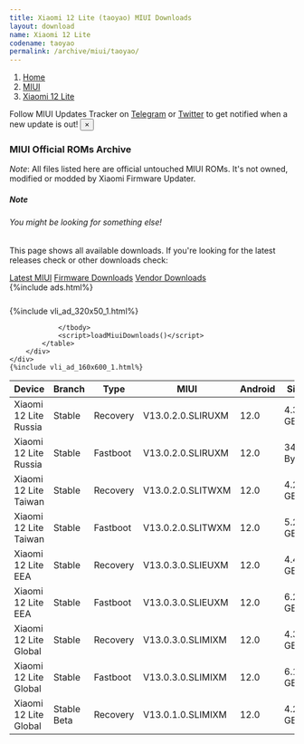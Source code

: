```yaml
---
title: Xiaomi 12 Lite (taoyao) MIUI Downloads
layout: download
name: Xiaomi 12 Lite
codename: taoyao
permalink: /archive/miui/taoyao/
---
```

<nav aria-label="breadcrumb">
    <ol class="breadcrumb">
        <li class="breadcrumb-item"><a href="/">Home</a></li>
        <li class="breadcrumb-item"><a href="/miui/">MIUI</a></li>
        <li class="breadcrumb-item active" aria-current="page"><a href="/miui/taoyao/">Xiaomi 12 Lite</a></li>
    </ol>
</nav>
<div class="alert alert-primary alert-dismissible fade show" role="alert">
    Follow MIUI Updates Tracker on <a href="https://t.me/MIUIUpdatesTracker" class="alert-link">Telegram</a>
     or <a href="https://twitter.com/MiFwUpdater" class="alert-link">Twitter</a> to get notified when a new update is out!
    <button type="button" class="close" data-dismiss="alert" aria-label="Close">
        <span aria-hidden="true">&times;</span>
    </button>
</div>

### MIUI Official ROMs Archive
*Note*: All files listed here are official untouched MIUI ROMs. It's not owned, modified or modded by Xiaomi Firmware Updater.
<div class="card">
  <div class="card-body">
    <h5 class="card-title">Note</h5>
    <h6 class="card-subtitle mb-2 text-muted">You might be looking for something else!</h6>
    <p class="card-text">This page shows all available downloads.
     If you're looking for the latest releases check or other downloads check:</p>
    <a href="/miui/taoyao/" class="card-link">Latest MIUI</a>
    <a href="/firmware/taoyao/" class="card-link">Firmware Downloads</a>
    <a href="/vendor/taoyao/" class="card-link">Vendor Downloads</a>
  </div>
</div>
{%include ads.html%}
<div class="row justify-content-center">
    <div class="col-10">
        <div class="table-responsive-md" style="margin-top: 25px;">
            {%include vli_ad_320x50_1.html%}
            <table id="miui" class="display dt-responsive nowrap compact table table-striped table-hover table-sm">
                <thead class="thead-dark">
                    <tr>
                        <th data-ref="device">Device</th>
                        <th data-ref="branch">Branch</th>
                        <th data-ref="type">Type</th>
                        <th data-ref="miui">MIUI</th>
                        <th data-ref="android">Android</th>
                        <th data-ref="size">Size</th>
                        <th data-ref="size">Date</th>
                        <th data-ref="link">Link</th>
                    </tr>
                </thead>
                <tbody>
                <tr><td>Xiaomi 12 Lite Russia</td><td>Stable</td><td>Recovery</td><td>V13.0.2.0.SLIRUXM</td><td>12.0</td><td>4.3 GB</td><td>2022-08-03</td><td><a href="/miui/taoyao/stable/V13.0.2.0.SLIRUXM/">Download</a></td></tr>
<tr><td>Xiaomi 12 Lite Russia</td><td>Stable</td><td>Fastboot</td><td>V13.0.2.0.SLIRUXM</td><td>12.0</td><td>347 Bytes</td><td>2022-05-25</td><td><a href="/miui/taoyao/stable/V13.0.2.0.SLIRUXM/">Download</a></td></tr>
<tr><td>Xiaomi 12 Lite Taiwan</td><td>Stable</td><td>Recovery</td><td>V13.0.2.0.SLITWXM</td><td>12.0</td><td>4.2 GB</td><td>2022-07-20</td><td><a href="/miui/taoyao/stable/V13.0.2.0.SLITWXM/">Download</a></td></tr>
<tr><td>Xiaomi 12 Lite Taiwan</td><td>Stable</td><td>Fastboot</td><td>V13.0.2.0.SLITWXM</td><td>12.0</td><td>5.2 GB</td><td>2022-05-31</td><td><a href="/miui/taoyao/stable/V13.0.2.0.SLITWXM/">Download</a></td></tr>
<tr><td>Xiaomi 12 Lite EEA</td><td>Stable</td><td>Recovery</td><td>V13.0.3.0.SLIEUXM</td><td>12.0</td><td>4.4 GB</td><td>2022-07-11</td><td><a href="/miui/taoyao/stable/V13.0.3.0.SLIEUXM/">Download</a></td></tr>
<tr><td>Xiaomi 12 Lite EEA</td><td>Stable</td><td>Fastboot</td><td>V13.0.3.0.SLIEUXM</td><td>12.0</td><td>6.2 GB</td><td>2022-05-18</td><td><a href="/miui/taoyao/stable/V13.0.3.0.SLIEUXM/">Download</a></td></tr>
<tr><td>Xiaomi 12 Lite Global</td><td>Stable</td><td>Recovery</td><td>V13.0.3.0.SLIMIXM</td><td>12.0</td><td>4.3 GB</td><td>2022-07-11</td><td><a href="/miui/taoyao/stable/V13.0.3.0.SLIMIXM/">Download</a></td></tr>
<tr><td>Xiaomi 12 Lite Global</td><td>Stable</td><td>Fastboot</td><td>V13.0.3.0.SLIMIXM</td><td>12.0</td><td>6.1 GB</td><td>2022-05-25</td><td><a href="/miui/taoyao/stable/V13.0.3.0.SLIMIXM/">Download</a></td></tr>
<tr><td>Xiaomi 12 Lite Global</td><td>Stable Beta</td><td>Recovery</td><td>V13.0.1.0.SLIMIXM</td><td>12.0</td><td>4.2 GB</td><td>2022-07-11</td><td><a href="/miui/taoyao/stable beta/V13.0.1.0.SLIMIXM/">Download</a></td></tr>

                </tbody>
                <script>loadMiuiDownloads()</script>
            </table>
        </div>
    </div>
    {%include vli_ad_160x600_1.html%}
</div>
